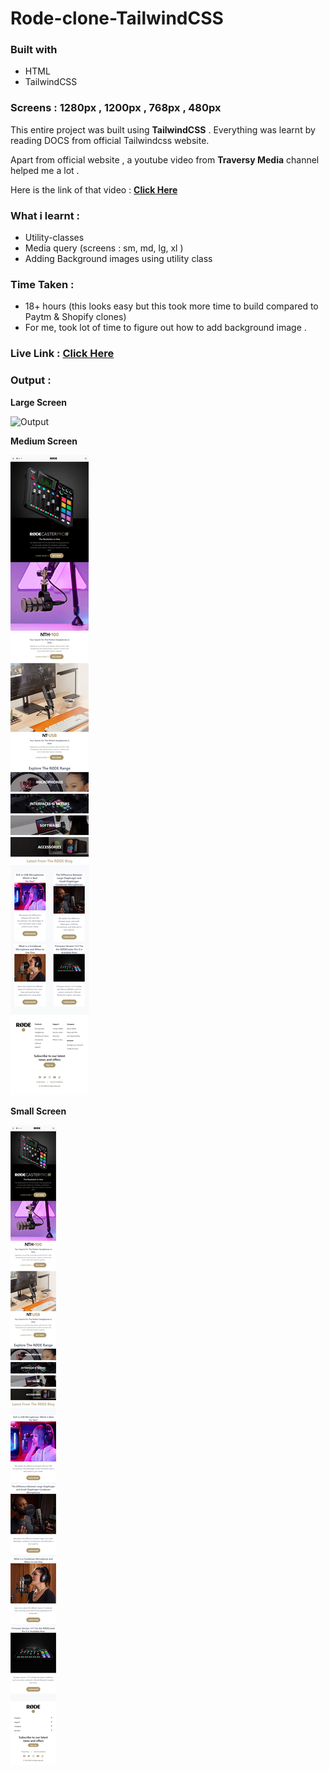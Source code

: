# Rode-clone-TailwindCSS

### Built with

- HTML
- TailwindCSS

### Screens : **1280px** , **1200px** , **768px** , **480px**

This entire project was built using **TailwindCSS** . Everything was learnt by reading DOCS from official Tailwindcss website.

Apart from official website , a youtube video from **Traversy Media** channel helped me a lot .

Here is the link of that video : [**Click Here**](https://youtu.be/dFgzHOX84xQ)

### What i learnt :

- Utility-classes
- Media query (screens : sm, md, lg, xl )
- Adding Background images using utility class

### Time Taken :

- 18+ hours (this looks easy but this took more time to build compared to Paytm & Shopify clones)
- For me, took lot of time to figure out how to add background image .

### Live Link : [**Click Here**](https://rode-clone-tailwind-css.vercel.app/)

### Output :

**Large Screen**

![Output](./screens/lg.png)

**Medium Screen**

![Output](./screens/md.png)

**Small Screen**

![Output](./screens/sm.png)
